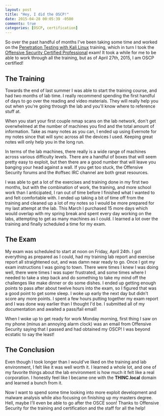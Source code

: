 ```yaml
---
layout: post
title: "Hey, I did the OSCP!"
date: 2015-04-28 00:05:39 -0500
comments: true
categories: [OSCP, certification]
---
```


So over the past handful of months I've been taking some time and worked on the <a href="https://www.offensive-security.com/information-security-training/penetration-testing-with-kali-linux/">Penetration Testing with Kali Linux</a> training, which in turn I took the <a href="https://www.offensive-security.com/information-security-certifications/oscp-offensive-security-certified-professional/">Offensive Security Certified Professional</a> exam! It took a while for me to be able to work through all the training, but as of April 27th, 2015, I am OSCP certified!

<!-- more -->

The Training
------------

Towards the end of last summer I was able to start the training course, and had two months of lab time. I really recommend spending the first handful of days to go over the reading and video materials. They will really help you out when you're going through the lab and you'll know where to reference stuff at.

When you start your first couple nmap scans on the lab network, don't get overwhelmed at the number of machines you find and the total amount of information. Take as many notes as you can, I ended up using Evernote for my notes since that will sync across all the devices I used. Keeping great notes will only help you in the long run.

In terms of the lab machines, there really is a wide range of machines across various difficulty levels. There are a handful of boxes that will seem pretty easy to exploit, but then there are a good number that will leave you banging your head against a wall. If you get too stuck, the Offensive Security forums and the #offsec IRC channel are both great resources.

I was able to get a lot of the exercises and training done in my first two months, but with the combination of work, the training, and more school work than I anticipated, I ran out of time before I finished what I wanted to and felt comfortable with. I ended up taking a bit of time off from the training and cleaned up a lot of my notes so I would be more prepared for my last attempt at the lab. This March I purchased 15 more days which would overlap with my spring break and spent every day working on the labs, attempting to get as many machines as I could. I learned a lot over the training and finally scheduled a time for my exam.

The Exam
--------

My exam was scheduled to start at noon on Friday, April 24th. I got everything as prepared as I could, had my training lab report and exercise report all straightened out, and was damn near ready to go. Once I got my exam instructions I was going to town. There were times I knew I was doing well, there were times I was super frustrated, and some times where I needed to take a step back and do something to take my mind off the challenges like make dinner or do some dishes. I ended up getting enough points to pass after about twelve hours into the exam, so I figured that was a good point to get some sleep. I woke up early the next day but didn't score any more points. I spent a few hours putting together my exam report and I was done way earlier than I thought I'd be. I submitted all of my documentation and awaited a pass/fail email!

When I woke up to get ready for work Monday morning, first thing I saw on my phone (minus an annoying alarm clock) was an email from Offensive Security saying that I passed and had obtained my OSCP! I was beyond ecstatic to say the least!

The Conclusion
--------------

Even though I took longer than I would've liked on the training and lab environment, I felt like it was well worth it. I learned a whole lot, and one of my favorite things about the lab environment is how much it felt like a real corporation. I honestly feel like I became one with the **THINC.local** domain and learned a bunch from it.

Now I want to spend some time looking into more exploit development and malware analysis while also focusing on finishing up my masters degree. Hell, maybe I'll even be able to go after the OSCE soon! Thanks to Offensive Security for the training and certification and the staff for all the help!

